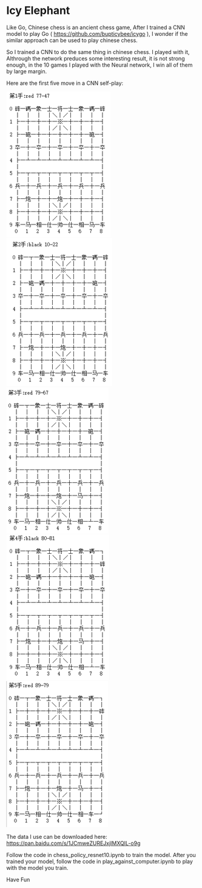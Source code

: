 # Icy Elephant
Like Go, Chinese chess is an ancient chess game, After I trained a CNN model to play Go ( https://github.com/bupticybee/icygo ), I wonder if the similar approach can be used to play chinese chess. 

So I trained a CNN to do the same thing in chinese chess. I played with it, Althrough the network preduces some interesting result, it is not strong enough, in the 10 games I played with the Neural network, I win all of them by large margin.

Here are the first five move in a CNN self-play:

![](./img/play1.PNG)
![](./img/play2.PNG)
![](./img/play3.PNG)
![](./img/play4.PNG)
![](./img/play5.PNG)


The data I use can be downloaded here:
  https://pan.baidu.com/s/1JCmweZUREJxjIMXQlL-o9g

Follow the code in  chess_policy_resnet10.ipynb to train the model.
After you trained your model, follow the code in  play_against_computer.ipynb to play with the model you train.

Have Fun